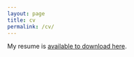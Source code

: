 ```yaml
---
layout: page
title: cv
permalink: /cv/
---
```

[//]: # (Comment style)

My resume is [available to download here](resume.pdf).
